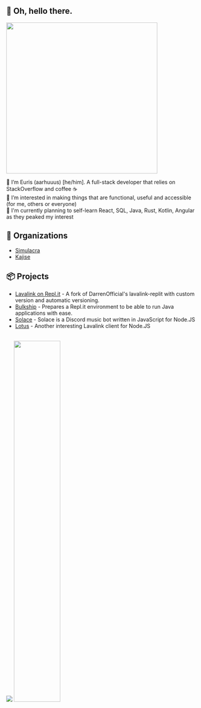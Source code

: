 ## 👋 Oh, hello there.
<a href="https://skillicons.dev">
    <img src="https://skillicons.dev/icons?i=js,ts,html,css,nodejs,tailwind,windicss,mongodb,express,figma" width="400" />
</a>

👋 I’m Euris (aarhuuus) [he/him]. A full-stack developer that relies on StackOverflow and coffee ☕ \
👀 I’m interested in making things that are functional, useful and accessible (for me, others or everyone) \
🌱 I'm currently planning to self-learn React, SQL, Java, Rust, Kotlin, Angular as they peaked my interest

## 👥 Organizations
  - [Simulacra](https://github.com/simulacraa)
  - [Kajise](https://github.com/kajise)

## 📦 Projects
  - [Lavalink on Repl.it](https://github.com/kajise/lavalink-replit) - A fork of DarrenOfficial's lavalink-replit with custom version and automatic versioning.
  - [Bulkship](https://github.com/kajise/bulkship) - Prepares a Repl.it environment to be able to run Java applications with ease.
  - [Solace](https://github.com/kajise/solace) - Solace is a Discord music bot written in JavaScript for Node.JS
  - [Lotus](https://github.com/kajise/lotus) - Another interesting Lavalink client for Node.JS 

<div>
  <br/>
    <img src="https://github-readme-stats.vercel.app/api/top-langs/?username=aarhuuus&hide_langs_below=1&theme=dark&line_height=27&layout=compact" />
    <img width="49.5%" src="https://github-readme-streak-stats.herokuapp.com/?user=aarhuuus&theme=dark" />
</div>
